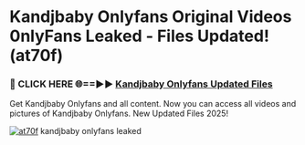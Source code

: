 # Kandjbaby Onlyfans Original Videos 0nlyFans Leaked - Files Updated! (at70f)

<h3>🔴 CLICK HERE 🌐==►► <a href="https://tinyurl.com/ms9xzufz" rel="nofollow">Kandjbaby Onlyfans Updated Files</a></h3>

Get Kandjbaby Onlyfans and all content. Now you can access all videos and pictures of Kandjbaby Onlyfans. New Updated Files 2025!

[![at70f](https://i.imgur.com/ppqm5kG.gif)](https://tinyurl.com/ms9xzufz)
kandjbaby onlyfans leaked